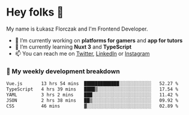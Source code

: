 # Hey folks 👋

My name is Łukasz Florczak and I'm Frontend Developer. 

- 🔭 I’m currently working on **platforms for gamers** and **app for tutors**
- 🌱 I’m currently learning **Nuxt 3** and **TypeScript**
- 📫 You can reach me on [Twitter](https://twitter.com/lukaszflorczak), [LinkedIn](https://pl.linkedin.com/in/lukasz-florczak) or [Instagram](https://instagram.com/lukaszflorczak)


### 🧮 My weekly development breakdown

<!--START_SECTION:waka-->

```txt
Vue.js       13 hrs 54 mins  █████████████░░░░░░░░░░░░   52.27 %
TypeScript   4 hrs 39 mins   ████▒░░░░░░░░░░░░░░░░░░░░   17.54 %
YAML         3 hrs 2 mins    ███░░░░░░░░░░░░░░░░░░░░░░   11.42 %
JSON         2 hrs 38 mins   ██▒░░░░░░░░░░░░░░░░░░░░░░   09.92 %
CSS          46 mins         ▓░░░░░░░░░░░░░░░░░░░░░░░░   02.89 %
```

<!--END_SECTION:waka-->

<!--
**lukaszflorczak/lukaszflorczak** is a ✨ _special_ ✨ repository because its `README.md` (this file) appears on your GitHub profile.

Here are some ideas to get you started:

- 🔭 I’m currently working on ...
- 🌱 I’m currently learning ...
- 👯 I’m looking to collaborate on ...
- 🤔 I’m looking for help with ...
- 💬 Ask me about ...
- 📫 How to reach me: ...
- 😄 Pronouns: ...
- ⚡ Fun fact: ...
-->
